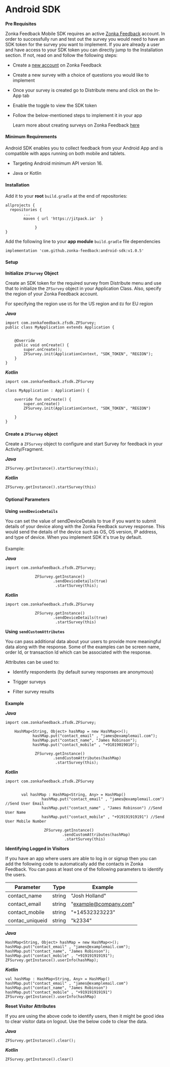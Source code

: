 # Android SDK

#### 

**Pre Requisites**[](#pre-requisites)

Zonka Feedback Mobile SDK requires an active [Zonka Feedback](https://www.zonkafeedback.com/) account. In order to successfully run and test out the survey you would need to have an SDK token for the survey you want to implement. If you are already a user and have access to your SDK token you can directly jump to the Installation section. If not, read on and follow the following steps:

-   Create a [new account](https://www.zonkafeedback.com/free-trial-signup) on Zonka Feedback
    

-   Create a new survey with a choice of questions you would like to implement
    

-   Once your survey is created go to Distribute menu and click on the In-App tab
    

-   Enable the toggle to view the SDK token
    

-   Follow the below-mentioned steps to implement it in your app

    Learn more about creating surveys on Zonka Feedback [here](https://help.zonkafeedback.com/en/articles/6389318-getting-started-with-zonka-feedback)
    

#### Minimum Requirements

Android SDK enables you to collect feedback from your Android App and is compatible with apps running on both mobile and tablets.

-   Targeting Android minimum API version 16.
    

-   Java or Kotlin

#### Installation

Add it to your **root**  `build.gradle` at the end of repositories:

    allprojects {
      repositories {
            ...
            maven { url 'https://jitpack.io'  }
                 
                 }
    }

Add the following line to your **app module**  `build.gradle` file dependencies

    implementation 'com.github.zonka-feedback:android-sdk:v1.0.5'

#### Setup

**Initialize** **`ZFSurvey`** **Object**

Create an SDK token for the required survey from Distribute menu and use that to initialize the `ZFSurvey` object in your Application Class. Also, specify the region of your Zonka Feedback account.

For specifying the region use `US` for the US region and `EU` for EU region

_**Java**_

    import com.zonkafeedback.zfsdk.ZFSurvey;
    public class MyApplication extends Application {
    
    
        @Override
        public void onCreate() {
            super.onCreate();
            ZFSurvey.init(ApplicationContext, "SDK_TOKEN", "REGION");
        }
    }

_**Kotlin**_

    import com.zonkafeedback.zfsdk.ZFSurvey
    
    class MyApplication : Application() {
    
        override fun onCreate() {
            super.onCreate()
            ZFSurvey.init(ApplicationContext, "SDK_TOKEN", "REGION")
    
        }
    }
### 

**Create a** **`ZFSurvey`** **object**[](#create-an-zfsurvey-object)

Create a `ZFSurvey` object to configure and start Survey for feedback in your Activity/Fragment.

_**Java**_

    ZFSurvey.getInstance().startSurvey(this);

**_Kotlin_**

    ZFSurvey.getInstance().startSurvey(this)

### 

**Optional Parameters**

#### 

**Using** **`sendDeviceDetails`**[](#using-senddevicedetails)

You can set the value of sendDeviceDetails to true if you want to submit details of your device along with the Zonka Feedback survey response. This would send the details of the device such as OS, OS version, IP address, and type of device. When you implement SDK it's true by default.

#### 

Example:[](#example)

_**Java**_

    import com.zonkafeedback.zfsdk.ZFSurvey;
    
                 ZFSurvey.getInstance()
                         .sendDeviceDetails(true)
                          .startSurvey(this);

_**Kotlin**_

    import com.zonkafeedback.zfsdk.ZFSurvey
    
                 ZFSurvey.getInstance()
                         .sendDeviceDetails(true)
                          .startSurvey(this)

**Using** **`sendCustomAttributes`**

You can pass additional data about your users to provide more meaningful data along with the response. Some of the examples can be screen name, order Id, or transaction Id which can be associated with the response.

Attributes can be used to:

-   Identify respondents (by default survey responses are anonymous)
    

-   Trigger surveys
    

-   Filter survey results

#### 

**Example**[](#example-1)

_**Java**_

    import com.zonkafeedback.zfsdk.ZFSurvey;
    
        HashMap<String, Object> hashMap = new HashMap<>();
                hashMap.put("contact_email" , "james@examplemail.com");
                hashMap.put("contact_name", "James Robinson");
                hashMap.put("contact_mobile" , "+91019019010");
    
                 ZFSurvey.getInstance()
                         .sendCustomAttributes(hashMap)
                          .startSurvey(this);

_**Kotlin**_

    import com.zonkafeedback.zfsdk.ZFSurvey
        
        
           val hashMap : HashMap<String, Any> = HashMap()
                    hashMap.put("contact_email" , "james@examplemail.com") //Send User Email
                    hashMap.put("contact_name" , "James Robinson") //Send User Name
                    hashMap.put("contact_mobile" , "+919191919191") //Send User Mobile Number
        
                     ZFSurvey.getInstance()
                             .sendCustomAttributes(hashMap)
                              .startSurvey(this)

**Identifying Logged in Visitors**

If you have an app where users are able to log in or signup then you can add the following code to automatically add the contacts in Zonka Feedback. You can pass at least one of the following parameters to identify the users.

|         Parameter       |Type|Example|
|----------------|-------------------------------|-----------------------------|
|contact_name|string           |"Josh Holland"         |
|contact_email|string            |"example@company.com"            |
|contact_mobile          |string|"+14532323223"|
|contac_uniqueid   | string|"k2334"


_**Java**_

    HashMap<String, Object> hashMap = new HashMap<>();
    hashMap.put("contact_email" , "james@examplemail.com");
    hashMap.put("contact_name", "James Robinson");
    hashMap.put("contact_mobile" , "+919191919191");
    ZFSurvey.getInstance().userInfo(hashMap);

_**Kotlin**_

    val hashMap : HashMap<String, Any> = HashMap()
    hashMap.put("contact_email" , "james@examplemail.com")
    hashMap.put("contact_name", "James Robinson")
    hashMap.put("contact_mobile" , "+919191919191")
    ZFSurvey.getInstance().userInfo(hashMap)

**Reset Visitor Attributes**

If you are using the above code to identify users, then it might be good idea to clear visitor data on logout. Use the below code to clear the data.

_**Java**_

    ZFSurvey.getInstance().clear();
_**Kotlin**_

    ZFSurvey.getInstance().clear()
